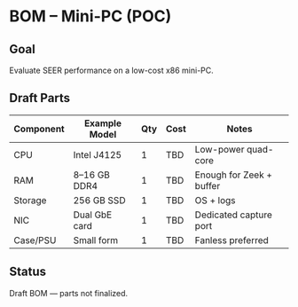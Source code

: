 # BOM – Mini-PC (POC)

## Goal
Evaluate SEER performance on a low-cost x86 mini-PC.

## Draft Parts
| Component | Example Model | Qty | Cost | Notes |
|-----------|---------------|-----|------|-------|
| CPU       | Intel J4125   | 1   | TBD  | Low-power quad-core |
| RAM       | 8–16 GB DDR4  | 1   | TBD  | Enough for Zeek + buffer |
| Storage   | 256 GB SSD    | 1   | TBD  | OS + logs |
| NIC       | Dual GbE card | 1   | TBD  | Dedicated capture port |
| Case/PSU  | Small form    | 1   | TBD  | Fanless preferred |

## Status
Draft BOM — parts not finalized.
